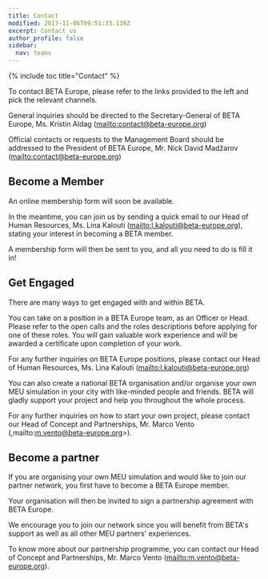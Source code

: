 ```yaml
---
title: Contact
modified: 2017-11-06T09:51:33.139Z
excerpt: Contact us
author_profile: false
sidebar:
  nav: teams
---
```

{% include toc title="Contact" %}

To contact BETA Europe, please refer to the links provided to the left and pick the relevant channels.

General inquiries should be directed to the Secretary-General of BETA Europe, Ms. Kristin Aldag (<mailto:contact@beta-europe.org>)

Official contacts or requests to the Management Board should be addressed to the President of BETA Europe, Mr. Nick David Madžarov (<mailto:contact@beta-europe.org>)

## Become a Member

An online membership form will soon be available.

In the meantime, you can join us by sending a quick email to our Head of Human Resources, Ms. Lina Kalouti (<mailto:l.kalouti@beta-europe.org>), stating your interest in becoming a BETA member.

A membership form will then be sent to you, and all you need to do is fill it in!

## Get Engaged

There are many ways to get engaged with and within BETA.

You can take on a position in a BETA Europe team, as an Officer or Head.
Please refer to the open calls and the roles descriptions before applying for one of these roles.
You will gain valuable work experience and will be awarded a certificate upon completion of your work.

For any further inquiries on BETA Europe positions, please contact our Head of Human Resources, Ms. Lina Kalouti (<mailto:l.kalouti@beta-europe.org>)

You can also create a national BETA organisation and/or organise your own MEU simulation in your city with like-minded people and friends.
BETA will gladly support your project and help you throughout the whole process.

For any further inquiries on how to start your own project, please contact our Head of Concept and Partnerships, Mr. Marco Vento (,mailto:m.vento@beta-europe.org>).

## Become a partner

If you are organising your own MEU simulation and would like to join our partner network, you first have to become a BETA Europe member.

Your organisation will then be invited to sign a partnership agreement with BETA Europe.

We encourage you to join our network since you will benefit from BETA's support as well as all other MEU partners' experiences.

To know more about our partnership programme, you can contact our Head of Concept and Partnerships, Mr. Marco Vento (<mailto:m.vento@beta-europe.org>).
